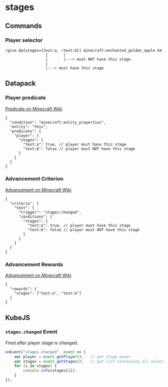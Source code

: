 # stages

## Commands

### Player selector
```
/give @a[stages={test:a, !test:b}] minecraft:enchanted_golden_apple 64
                  |       |
                  |       |---> must NOT have this stage
                  |
                  |---> must have this stage
```


## Datapack

### Player predicate
[Predicate on Minecraft Wiki](https://minecraft.gamepedia.com/Predicate)
```json5
{
  "condition": "minecraft:entity_properties",
  "entity": "this",
  "predicate": {
    "player": {
      "stages": {
        "test:a": true, // player must have this stage
        "test:b": false // player must NOT have this stage
      }
    }
  }
}
```

### Advancement Criterion
[Advancement on Minecraft Wiki](https://minecraft.gamepedia.com/Advancement/JSON_format)
```json5
{
  "criteria": {
    "test": {
      "trigger": "stages:changed",
      "conditions": {
        "stages": {
          "test:a": true, // player must have this stage
          "test:b": false // player must NOT have this stage
        }
      }
    }
  }
}
```

### Advancement Rewards
[Advancement on Minecraft Wiki](https://minecraft.gamepedia.com/Advancement/JSON_format)
```json5
{
  "rewards": {
    "stages": ["test:a", "test:b"]
  }
}
```


## KubeJS

### `stages.changed` Event
Fired after player stage is changed.

```js
onEvent("stages.changed", event => {
    var player = event.getPlayer();   // get stage owner
    var stages = event.getStages();   // get list containing all unlocked stages
    for (i in stages) {
        console.info(stages[i]);
    }
});
```
